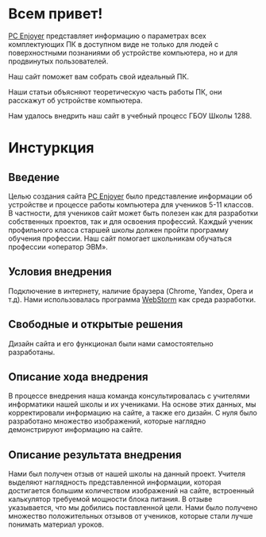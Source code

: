 # **Всем привет!**

<a href="https://turbopypip.github.io/pc-enjoyer2.0/">PC Enjoyer</a> представляет информацию о параметрах всех комплектующих ПК в доступном виде не только для людей с поверхностными познаниями об устройстве компьютера, но и для продвинутых пользователей.

Наш сайт поможет вам собрать свой идеальный ПК.

Наши статьи объясняют теоретическую часть работы ПК, они расскажут об устройстве компьютера.

Нам удалось внедрить наш сайт в учебный процесс ГБОУ Школы 1288.

# **Инстуркция**

## Введение
Целью создания сайта <a href="https://turbopypip.github.io/pc-enjoyer2.0/">PC Enjoyer</a> было представление информации об устройстве и процессе работы компьютера для учеников 5-11 классов. В частности, для учеников сайт может быть полезен как для разработки собственных проектов, так и для освоения профессий. Каждый ученик профильного класса старшей школы должен пройти программу обучения профессии. Наш сайт помогает школьникам обучаться профессии «оператор ЭВМ».

## Условия внедрения
Подключение в интернету, наличие браузера (Chrome, Yandex, Opera и т.д). Нами использовалась программа <a href="https://www.jetbrains.com/ru-ru/webstorm/">WebStorm<a/> как среда разработки.

## Свободные и открытые решения
Дизайн сайта и его функционал были нами самостоятельно разработаны.

## Описание хода внедрения
В процессе внедрения наша команда консультировалась с учителями информатики нашей школы и их учениками. На основе этих данных, мы корректировали информацию на сайте, а также его дизайн. С нуля было разработано множество изображений, которые наглядно демонстрируют информацию на сайте.

## Описание результата внедрения
Нами был получен отзыв от нашей школы на данный проект. Учителя выделяют наглядность представленной информации, которая достигается большим количеством изображений на сайте, встроенный калькулятор требуемой мощности блока питания. В отзыве указывается, что мы добились поставленной цели. Нами было получено множество положительных отзывов от учеников, которые стали лучше понимать материал уроков.
